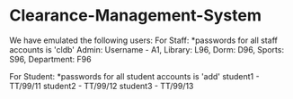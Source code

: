 # Clearance-Management-System
We have emulated the following users:
  For Staff:
      *passwords for all staff accounts is 'cldb'
      Admin: Username - A1,
      Library: L96,
      Dorm: D96,
      Sports: S96,
      Department: F96
      
  For Student:
      *passwords for all student accounts is 'add'
      student1 - TT/99/11
      student2 - TT/99/12
      student3 - TT/99/13
